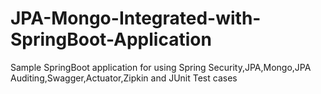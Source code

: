 # JPA-Mongo-Integrated-with-SpringBoot-Application
Sample SpringBoot application for using Spring Security,JPA,Mongo,JPA Auditing,Swagger,Actuator,Zipkin and JUnit Test cases
